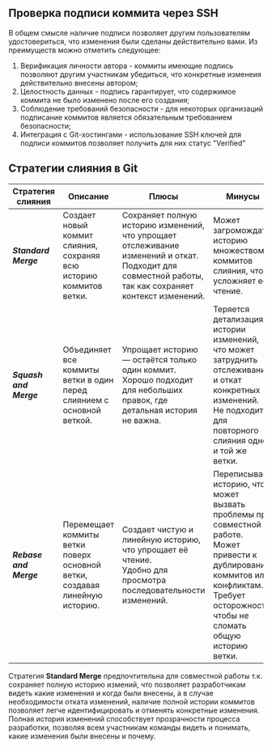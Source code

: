 ## Проверка подписи коммита через SSH

В общем смысле наличие подписи позволяет другим пользователям удостовериться, что изменения были сделаны действительно вами. Из преимуществ можно отметить следующее:
1. Верификация личности автора - коммиты имеющие подпись позволяют другим участникам убедиться, что конкретные изменеия действительно внесены автором;
2. Целостность данных - подпись гарантирует, что содержимое коммита не было изменено после его создания;
3. Соблюдение требований безопасности - для некоторых организаций подписание коммитов является обязательным требованием безопасности;
4. Интеграция с Git-хостингами - использование SSH ключей для подписи коммитов позволяет получить для них статус "Verified" 

## Стратегии слияния в Git

| **Стратегия слияния**  | **Описание**                                                               | **Плюсы**                                                                                                                                                      | **Минусы**                                                                                                                                                                                                |
|------------------------|----------------------------------------------------------------------------|----------------------------------------------------------------------------------------------------------------------------------------------------------------|-----------------------------------------------------------------------------------------------------------------------------------------------------------------------------------------------------------|
| **_Standard Merge_**   | Создает новый коммит слияния, сохраняя всю историю коммитов ветки.         |Сохраняет полную историю изменений, что упрощает отслеживание изменений и откат. <br> Подходит для совместной работы, так как сохраняет контекст изменений. |Может загромождать историю множеством коммитов слияния, что усложняет её чтение.                                                                                                                        |
| **_Squash and Merge_** | Объединяет все коммиты ветки в один перед слиянием с основной веткой.      |Упрощает историю — остаётся только один коммит. <br>Хорошо подходит для небольших правок, где детальная история не важна.                                  |Теряется детализация истории изменений, что может затруднить отслеживание и откат конкретных изменений. <br>Не подходит для повторного слияния одной и той же ветки.                                  |
| **_Rebase and Merge_** | Перемещает коммиты ветки поверх основной ветки, создавая линейную историю. |Создает чистую и линейную историю, что упрощает её чтение. <br>Удобно для просмотра последовательности изменений.                                          |Переписывает историю, что может вызвать проблемы при совместной работе. <br>Может привести к дублированию коммитов или конфликтам. <br>Требует осторожности, чтобы не сломать общую историю ветки.  |

Стратегия **Standard Merge** предпочтительна для совместной работы т.к. сохраняет полную историю измений, что позволяет разработчикам видеть какие изменения и когда были внесены, а в случае необходимости отката изменений, наличие полной истории коммитов позволяет легче идентифицировать и отменять конкретные изменения. Полная история изменений способствует прозрачности процесса разработки, позволяя всем участникам команды видеть и понимать, какие изменения были внесены и почему.
